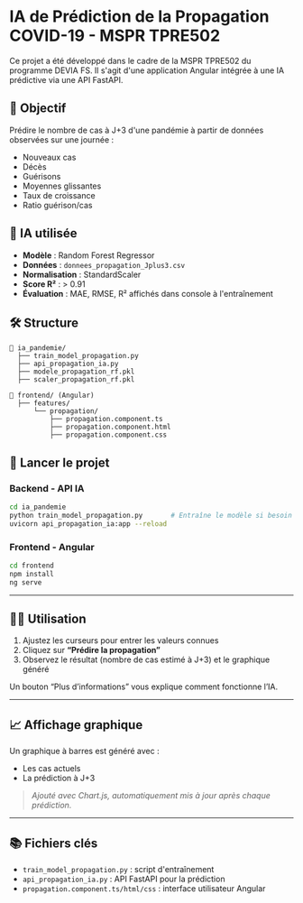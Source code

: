 
# IA de Prédiction de la Propagation COVID-19 - MSPR TPRE502

Ce projet a été développé dans le cadre de la MSPR TPRE502 du programme DEVIA FS. Il s'agit d'une application Angular intégrée à une IA prédictive via une API FastAPI.

## 🎯 Objectif

Prédire le nombre de cas à J+3 d'une pandémie à partir de données observées sur une journée :
- Nouveaux cas
- Décès
- Guérisons
- Moyennes glissantes
- Taux de croissance
- Ratio guérison/cas

## 🧠 IA utilisée

- **Modèle** : Random Forest Regressor
- **Données** : `donnees_propagation_Jplus3.csv`
- **Normalisation** : StandardScaler
- **Score R²** : > 0.91
- **Évaluation** : MAE, RMSE, R² affichés dans console à l'entraînement

## 🛠 Structure

```
📁 ia_pandemie/
  ├── train_model_propagation.py
  ├── api_propagation_ia.py
  ├── modele_propagation_rf.pkl
  ├── scaler_propagation_rf.pkl

📁 frontend/ (Angular)
  ├── features/
      └── propagation/
          ├── propagation.component.ts
          ├── propagation.component.html
          ├── propagation.component.css
```

## 🚀 Lancer le projet

### Backend - API IA
```bash
cd ia_pandemie
python train_model_propagation.py       # Entraîne le modèle si besoin
uvicorn api_propagation_ia:app --reload
```

### Frontend - Angular
```bash
cd frontend
npm install
ng serve
```

---

## 👨‍💻 Utilisation

1. Ajustez les curseurs pour entrer les valeurs connues
2. Cliquez sur **“Prédire la propagation”**
3. Observez le résultat (nombre de cas estimé à J+3) et le graphique généré

Un bouton “Plus d’informations” vous explique comment fonctionne l’IA.

---

## 📈 Affichage graphique

Un graphique à barres est généré avec :
- Les cas actuels
- La prédiction à J+3

> *Ajouté avec Chart.js, automatiquement mis à jour après chaque prédiction.*

---

## 📚 Fichiers clés

- `train_model_propagation.py` : script d'entraînement
- `api_propagation_ia.py` : API FastAPI pour la prédiction
- `propagation.component.ts/html/css` : interface utilisateur Angular
